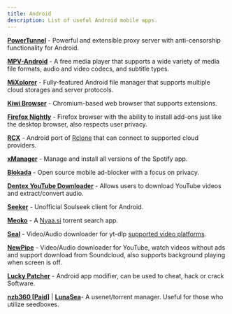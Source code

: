 ```yaml
---
title: Android 
description: List of useful Android mobile apps.
---
```


[**PowerTunnel**](https://github.com/krlvm/PowerTunnel-Android) - Powerful and extensible proxy server with anti-censorship functionality for Android.

[**MPV-Android**](https://github.com/mpv-android/mpv-android) - A free media player that supports a wide variety of media file formats, audio and video codecs, and subtitle types.

[**MiXplorer**](https://mixplorer.com/) - Fully-featured Android file manager that supports multiple cloud storages and server protocols.

[**Kiwi Browser**](https://kiwibrowser.com/) - Chromium-based web browser that supports extensions.

[**Firefox Nightly**](https://play.google.com/store/search?q=firefox+nightly&c=apps&hl=en&gl=US) - Firefox browser with the ability to install add-ons just like the desktop browser, also respects user privacy.

[**RCX**](https://x0b.github.io/docs/) - Android port of [Rclone](https://rclone.org/) that can connect to supported cloud providers.

[**xManager**](https://xmanagerapp.com/) - Manage and install all versions of the Spotify app.

[**Blokada**](https://blokada.org/) - Open source mobile ad-blocker with a focus on privacy.

[**Dentex YouTube Downloader**](https://dentex.github.io/) - Allows users to download YouTube videos and extract/convert audio.

[**Seeker**](https://github.com/jackBonadies/SeekerAndroid) - Unofficial Soulseek client for Android.

[**Meoko**](https://play.google.com/store/apps/details?id=com.app.meoko) - A [Nyaa.si](https://nyaa.si) torrent search app.

[**Seal**](https://github.com/JunkFood02/Seal) - Video/Audio downloader for yt-dlp [supported video platforms](https://github.com/yt-dlp/yt-dlp/blob/master/supportedsites.md).

[**NewPipe**](https://newpipe.net/) - Video/Audio downloader for YouTube, watch videos without ads and support download from Soundcloud, also supports background playing when screen is off.

[**Lucky Patcher**](https://www.luckypatchers.com/) - Android app modifier, can be used to cheat, hack or crack Software.

[**nzb360 [Paid]**](https://www.nzb360.com/) | [**LunaSea**](https://www.lunasea.app/)- A usenet/torrent manager. Useful for those who utilize seedboxes.
